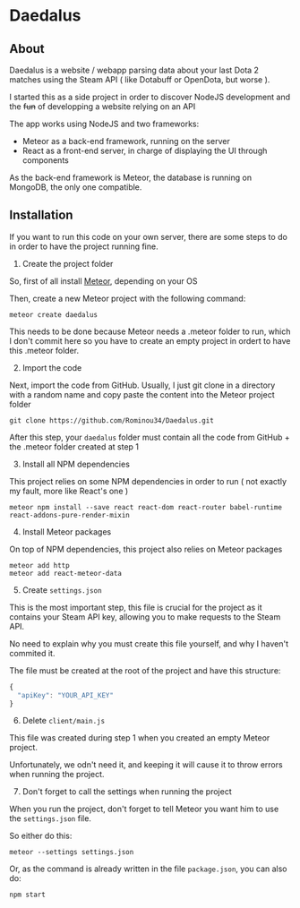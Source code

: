# Daedalus

## About

Daedalus is a website / webapp parsing data about your last Dota 2 matches using the Steam API ( like Dotabuff or OpenDota, but worse ).

I started this as a side project in order to discover NodeJS development and the ~~fun~~ of developping a website relying on an API

The app works using NodeJS and two frameworks:
* Meteor as a back-end framework, running on the server
* React as a front-end server, in charge of displaying the UI through components

As the back-end framework is Meteor, the database is running on MongoDB, the only one compatible.

## Installation

If you want to run this code on your own server, there are some steps to do in order to have the project running fine.

1. Create the project folder

So, first of all install [Meteor](https://www.meteor.com/install), depending on your OS

Then, create a new Meteor project with the following command:

```
meteor create daedalus
```
This needs to be done because Meteor needs a .meteor folder to run, which I don't commit here so you have to create an empty project in ordert to have this .meteor folder.

2. Import the code

Next, import the code from GitHub. Usually, I just git clone in a directory with a random name and copy paste the content into the Meteor project folder
```
git clone https://github.com/Rominou34/Daedalus.git
```
After this step, your `daedalus` folder must contain all the code from GitHub + the .meteor folder created at step 1

3. Install all NPM dependencies

This project relies on some NPM dependencies in order to run ( not exactly my fault, more like React's one )
```
meteor npm install --save react react-dom react-router babel-runtime react-addons-pure-render-mixin
```

4. Install Meteor packages

On top of NPM dependencies, this project also relies on Meteor packages
```
meteor add http
meteor add react-meteor-data
```

5. Create `settings.json`

This is the most important step, this file is crucial for the project as it contains your Steam API key, allowing you to make requests to the Steam API.

No need to explain why you must create this file yourself, and why I haven't commited it.

The file must be created at the root of the project and have this structure:
```javascript
{
  "apiKey": "YOUR_API_KEY"
}
```

6. Delete `client/main.js`

This file was created during step 1 when you created an empty Meteor project.

Unfortunately, we odn't need it, and keeping it will cause it to throw errors when running the project.

7. Don't forget to call the settings when running the project

When you run the project, don't forget to tell Meteor you want him to use the `settings.json` file.

So either do this:
```
meteor --settings settings.json
```

Or, as the command is already written in the file `package.json`, you can also do:
```
npm start
```
